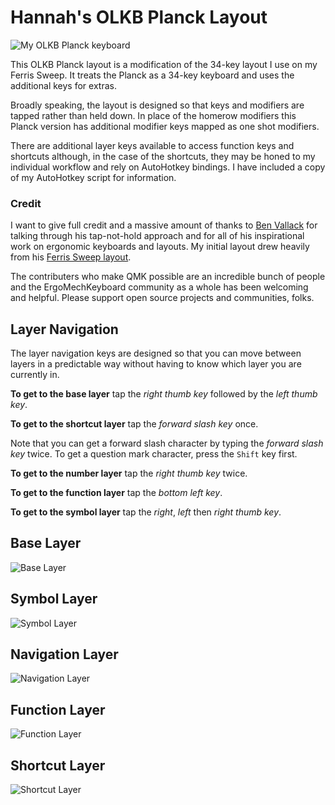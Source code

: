# Hannah's OLKB Planck Layout

![My OLKB Planck keyboard](https://i.imgur.com/dwNYMdI.png)

 This OLKB Planck layout is a modification of the 34-key layout I use on my
Ferris Sweep. It treats the Planck as a 34-key keyboard and uses the additional
keys for extras.

Broadly speaking, the layout is designed so that keys and modifiers are tapped
rather than held down. In place of the homerow modifiers this Planck version has
additional modifier keys mapped as one shot modifiers.

There are additional layer keys available to access function keys and shortcuts
although, in the case of the shortcuts, they may be honed to my individual
workflow and rely on AutoHotkey bindings. I have included a copy of my
AutoHotkey script for information.

### Credit

I want to give full credit and a massive amount of thanks to [Ben
Vallack](https://www.youtube.com/benvallack) for talking through his
tap-not-hold approach and for all of his inspirational work on ergonomic
keyboards and layouts. My initial layout drew heavily from his [Ferris Sweep
layout](https://github.com/benvallack/34-QMK-Ferris-Sweep).

The contributers who make QMK possible are an incredible bunch of people and the
ErgoMechKeyboard community as a whole has been welcoming and helpful. Please
support open source projects and communities, folks.

## Layer Navigation

The layer navigation keys are designed so that you can move between layers in a
predictable way without having to know which layer you are currently in.

**To get to the base layer** tap the *right thumb key* followed by the *left thumb key*.

**To get to the shortcut layer** tap the *forward slash key* once.

Note that you can get a forward slash character by typing the *forward slash
key* twice. To get a question mark character, press the `Shift` key first.

**To get to the number layer** tap the *right thumb key* twice.

**To get to the function layer** tap the *bottom left key*.

**To get to the symbol layer** tap the *right*, *left* then *right thumb key*.

## Base Layer

![Base Layer](https://i.imgur.com/t6V6eYU.png)

## Symbol Layer

![Symbol Layer](https://i.imgur.com/Pb4pIjD.png)

## Navigation Layer

![Navigation Layer](https://i.imgur.com/z980sgh.png)

## Function Layer

![Function Layer](https://i.imgur.com/xZUrZkp.png)

## Shortcut Layer

![Shortcut Layer](https://i.imgur.com/hQgsvtr.png)


